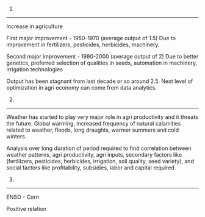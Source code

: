 1.
---------------------------------------------------------------------------------------
Increase in agriculture

First major improvement - 1950-1970 (average output of 1.5)
    Due to improvement in fertilizers, pesticides, herbicides, machinery.

Second major improvement - 1980-2000 (average output of 2)
    Due to better genetics, preferred selection of qualities in seeds, automation in machinery, irrigation technologies

Output has been stagnant from last decade or so around 2.5. Next level of optimization in agri economy can come from data analytics.

2.
---------------------------------------------------------------------------------------
Weather has started to play very major role in agri productivity and it threats the future. Global warming, increased frequency of natural calamities related to weather, floods, long draughts, warmer summers and cold winters.

Analysis over long duration of period required to find correlation between weather patterns, agri productivity, agri inputs, secondary factors like (fertilizers, pesticides, herbicides, irrigation, soil quality, seed variety), and social factors like profitability, subsidies, labor and capital required.


3.
---------------------------------------------------------------------------------------
ENSO - Corn

Positive relation
